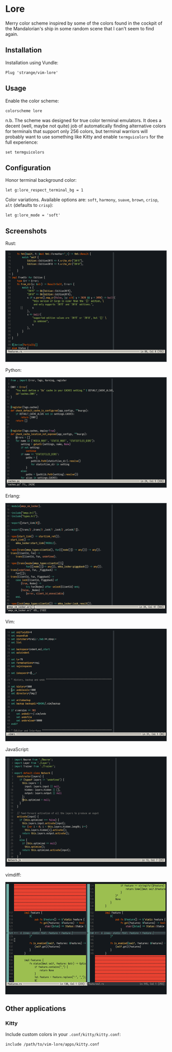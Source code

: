 # Lore

Merry color scheme inspired by some of the colors found in the cockpit of
the Mandalorian's ship in some random scene that I can't seem to find again.

## Installation

Installation using Vundle:

    Plug 'strange/vim-lore'

## Usage

Enable the color scheme:

    colorscheme lore

n.b. The scheme was designed for true color terminal emulators. It does a
decent (well, maybe not quite) job of automatically finding alternative colors
for terminals that support only 256 colors, but terminal warriors will probably
want to use something like Kitty and enable `termguicolors` for the full
experience:

    set termguicolors

## Configuration

Honor terminal background color:

    let g:lore_respect_terminal_bg = 1

Color variations. Available options are: `soft`, `harmony`, `suave`, `brown`,
`crisp`, `alt` (defaults to `crisp`):

    let g:lore_mode = 'soft'

## Screenshots

Rust:

![Rust](/screenshots/rust.png)

Python:

![JavaScript](/screenshots/python.png)

Erlang:

![JavaScript](/screenshots/erlang.png)

Vim:

![JavaScript](/screenshots/vim.png)

JavaScript:

![JavaScript](/screenshots/js.png)

vimdiff:

![vimdiff](/screenshots/vimdiff.png)

## Other applications

### Kitty

Include custom colors in your `.conf/kitty/kitty.conf`:

    include /path/to/vim-lore/apps/kitty.conf

